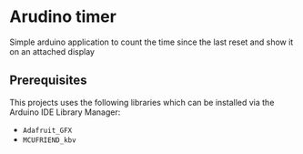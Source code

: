 # Arudino timer
Simple arduino application to count the time since the last reset and show it on an attached display


## Prerequisites
This projects uses the following libraries which can be installed via the Arduino IDE Library Manager:
+ `Adafruit_GFX`
+ `MCUFRIEND_kbv`
